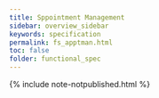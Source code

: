 ```yaml
---
title: Sppointment Management
sidebar: overview_sidebar
keywords: specification
permalink: fs_apptman.html
toc: false
folder: functional_spec
---
```


{% include note-notpublished.html %}

